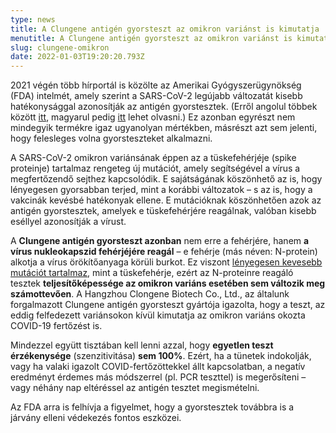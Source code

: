 ```yaml
---
type: news
title: A Clungene antigén gyorsteszt az omikron variánst is kimutatja
menutitle: A Clungene antigén gyorsteszt az omikron variánst is kimutatja
slug: clungene-omikron
date: 2022-01-03T19:20:20.793Z
---
```

2021 végén több hírportál is közölte az Amerikai Gyógyszerügynökség (FDA) intelmét, amely szerint a SARS-CoV-2 legújabb változatát kisebb hatékonysággal azonosítják az antigén gyorstesztek. (Erről angolul többek között [itt](https://gizmodo.com/rapid-tests-may-be-less-accurate-for-omicron-fda-warns-1848281768), magyarul pedig [itt](https://m.hvg.hu/tudomany/20211230_koronavirus_antigen_gyorsteszt_pontossaga_omikron?fbclid=IwAR3bQFRwuaJ8EQhez4_2dFakHYU9nmXrfCspFLeYj3hHp62_qjMf--IO1bA) lehet olvasni.) Ez azonban egyrészt nem mindegyik termékre igaz ugyanolyan mértékben, másrészt azt sem jelenti, hogy felesleges volna gyorsteszteket alkalmazni. 

A SARS-CoV-2 omikron variánsának éppen az a tüskefehérjéje (spike proteinje) tartalmaz rengeteg új mutációt, amely segítségével a vírus a megfertőzendő sejthez kapcsolódik. E sajátságának köszönhető az is, hogy lényegesen gyorsabban terjed, mint a korábbi változatok – s az is, hogy a vakcinák kevésbé hatékonyak ellene. E mutációknak köszönhetően azok az antigén gyorstesztek, amelyek e tüskefehérjére reagálnak, valóban kisebb eséllyel azonosítják a vírust. 

A **Clungene antigén gyorsteszt azonban** nem erre a fehérjére, hanem **a vírus nukleokapszid fehérjéjére reagál** – e fehérje (más néven: N-protein) alkotja a vírus örökítőanyaga körüli burkot. Ez viszont [lényegesen kevesebb mutációt tartalmaz](https://www.ncbi.nlm.nih.gov/pmc/articles/PMC8693031/), mint a tüskefehérje, ezért az N-proteinre reagáló tesztek **teljesítőképessége az omikron variáns esetében sem változik meg számottevően**. A Hangzhou Clongene Biotech Co., Ltd., az általunk forgalmazott Clungene antigén gyorsteszt gyártója igazolta, hogy a teszt, az eddig felfedezett variánsokon kívül kimutatja az omikron variáns okozta COVID-19 fertőzést is.

Mindezzel együtt tisztában kell lenni azzal, hogy **egyetlen teszt érzékenysége** (szenzitivitása) **sem 100%**. Ezért, ha a tünetek indokolják, vagy ha valaki igazolt COVID-fertőzöttekkel állt kapcsolatban, a negatív eredményt érdemes más módszerrel (pl. PCR teszttel) is megerősíteni – vagy néhány nap eltéréssel az antigén tesztet megismételni.

Az FDA arra is felhívja a figyelmet, hogy a gyorstesztek továbbra is a járvány elleni védekezés fontos eszközei.
